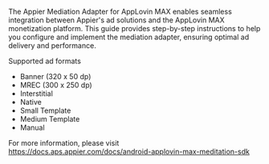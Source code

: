 The Appier Mediation Adapter for AppLovin MAX enables seamless integration between Appier's ad solutions and the AppLovin MAX monetization platform. This guide provides step-by-step instructions to help you configure and implement the mediation adapter, ensuring optimal ad delivery and performance.

Supported ad formats

- Banner (320 x 50 dp)
- MREC (300 x 250 dp)
- Interstitial
- Native
- Small Template
- Medium Template
- Manual

For more information, please visit https://docs.aps.appier.com/docs/android-applovin-max-meditation-sdk

